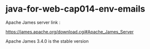 # java-for-web-cap014-env-emails
Apache James server link :

https://james.apache.org/download.cgi#Apache_James_Server

Apache James 3.4.0 is the stable version

